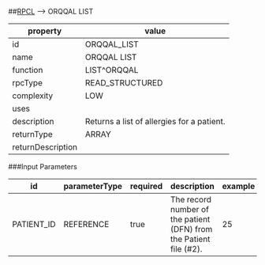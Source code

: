 


##[RPCL](TableOfContent.md) --> ORQQAL LIST 

 property | value 
--- | --- 
 id | ORQQAL_LIST
 name | ORQQAL LIST
 function | LIST^ORQQAL
 rpcType | READ_STRUCTURED
 complexity | LOW
 uses | 
 description | Returns a list of allergies for a patient.
 returnType | ARRAY
 returnDescription | 

###Input Parameters

| id | parameterType | required | description | example | listMemberParameters | 
| --- | --- | --- | --- | --- | --- | 
| PATIENT_ID | REFERENCE | true | The record number of the patient (DFN) from the Patient file (#2). | 25 |  | 